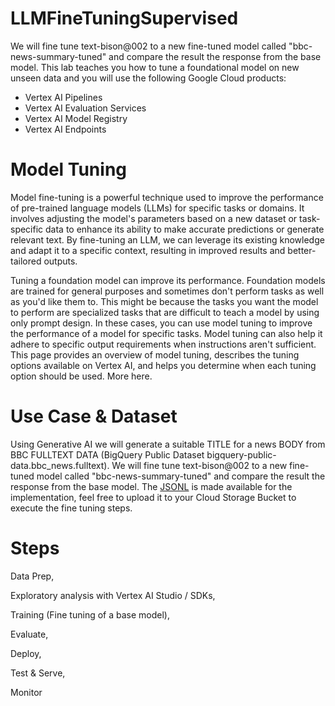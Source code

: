 # LLMFineTuningSupervised
We will fine tune text-bison@002 to a new fine-tuned model called "bbc-news-summary-tuned" and compare the result the response from the base model. This lab teaches you how to tune a foundational model on new unseen data and you will use the following Google Cloud products:
*   Vertex AI Pipelines
*   Vertex AI Evaluation Services
*   Vertex AI Model Registry
*   Vertex AI Endpoints

# Model Tuning

Model fine-tuning is a powerful technique used to improve the performance of pre-trained language models (LLMs) for specific tasks or domains. It involves adjusting the model's parameters based on a new dataset or task-specific data to enhance its ability to make accurate predictions or generate relevant text. By fine-tuning an LLM, we can leverage its existing knowledge and adapt it to a specific context, resulting in improved results and better-tailored outputs.

Tuning a foundation model can improve its performance. Foundation models are trained for general purposes and sometimes don't perform tasks as well as you'd like them to. This might be because the tasks you want the model to perform are specialized tasks that are difficult to teach a model by using only prompt design. In these cases, you can use model tuning to improve the performance of a model for specific tasks. Model tuning can also help it adhere to specific output requirements when instructions aren't sufficient. This page provides an overview of model tuning, describes the tuning options available on Vertex AI, and helps you determine when each tuning option should be used. More here.

# Use Case & Dataset
Using Generative AI we will generate a suitable TITLE for a news BODY from BBC FULLTEXT DATA (BigQuery Public Dataset bigquery-public-data.bbc_news.fulltext).
We will fine tune text-bison@002 to a new fine-tuned model called "bbc-news-summary-tuned" and compare the result the response from the base model. The [JSONL]([url](https://github.com/AbiramiSukumaran/LLMFineTuningSupervised/blob/main/TRAIN.jsonl)) is made available for the implementation, feel free to upload it to your Cloud Storage Bucket to execute the fine tuning steps.

# Steps
Data Prep,

Exploratory analysis with Vertex AI Studio / SDKs,

Training (Fine tuning of a base model),

Evaluate,

Deploy,

Test & Serve,

Monitor
